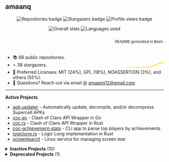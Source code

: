 ## amaanq

<p align="center">
	<img alt="Repositories badge" src="https://img.shields.io/badge/Public%20Repositories-66-%23248eb7" />
	<img alt="Stargazers badge" src="https://img.shields.io/badge/Stargazers-38-%23bf5d2f" />
	<img alt="Profile views badge" src="https://komarev.com/ghpvc/?username=amaanq&style=flat" />
</p>

<p align="center">
	<img alt="Overall stats" height = "130"
	src="https://github-readme-stats.vercel.app/api?username=amaanq&show_icons=true&theme=tokyonight&hide=stars&count_private=true&title_color=0x005ACE&icon_color=0x005ACE&hide_title=true" />
	<img alt="Languages used" height = "130"
	src="https://github-readme-stats.vercel.app/api/top-langs/?username=amaanq&layout=compact&theme=tokyonight&title_color=0x005ACE&icon_color=0x005ACE&hide_title=true"/>
</p>

<h6 align="right">
	<sub>
		README generated in Bash.
	</sub>
</h6>

- 📚️ 66 public repositories.
- ⭐️ 38 stargazers. <img align="right" alt="Stars graph" src="sparklines/stargazers.svg" height="18px" />
- 📃️ Preferred Licenses: MIT (24%), GPL (18%), NOASSERTION (3%), and others (55%).
- 📧 Questions? Reach out via email @ amaanq12@gmail.com
<!-- - 💻️ Programming Languages: Go (36%), Rust (24%), Python (15%), and others (25%). -->

---

**Active Projects**

- [apk-updater](https://github.com/amaanq/apk-updater) - Automatically update, decompile, and/or decompress Supercell APKs
- [coc.go](https://github.com/amaanq/coc.go) - Clash of Clans API Wrapper in Go
- [coc.rs](https://github.com/amaanq/coc.rs) - Clash of Clans API Wrapper in Rust
- [coc-achievement-stats](https://github.com/amaanq/coc-achievement-stats) - CLI app to parse top players by achievements
- [logiclong.rs](https://github.com/amaanq/logiclong-rs) - Logic Long implementation in Rust
- [screentearctl](https://github.com/amaanq/screentearctl) - Linux service for managing screen tear

<details>
<summary><b>Inactive Projects</b> (10)</summary>

- [bytestream](https://github.com/amaanq/bytestream) - Low level look at Supercell bytestream protocol
- [clash-assets](https://github.com/amaanq/clash-assets) - Unpacked game assets
- [cr.go](https://github.com/amaanq/cr.go) - Clash Royale API Wrapper in Go
- [Falcon8Reverse](https://github.com/amaanq/Falcon8Reverse) - Writing software to interact with Falcon 8 Keypad
- [libpain](https://github.com/amaanq/libpain) - Demo of how to compile standalone C++ code to Android and hook with Frida
- [sc-compression.go](https://github.com/amaanq/sc-compression.go) - Supercell asset (de)compression tool (in Go)
- [sc-compression.py](https://github.com/amaanq/sc-compression.py) - Supercell asset (de)compression tool (in Python)
- [sc-compression.rs](https://github.com/amaanq/sc-compression.rs) - Supercell asset (de)compression tool (in Rust)
- [vscode-hexeditor-varint](https://github.com/amaanq/vscode-hexeditor-varint) - Fork that adds varint support
- [widgets](https://github.com/amaanq/widgets) - Wrappers to enhance the discordgo package

</details>

<details>
<summary><b>Deprecated Projects</b> (1)</summary>

- [bytestream-rs](https://github.com/amaanq/bytestream-rs) - Moved [here](https://github.com/amaanq/bytestream_derive)

</details>

